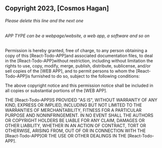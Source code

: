 ## Copyright 2023, [Cosmos Hagan]

###### Please delete this line and the next one

###### APP TYPE can be a webpage/website, a web app, a software and so on

Permission is hereby granted, free of charge, to any person obtaining a copy of this [React-Todo-APP]and associated documentation files, to deal in the [React-Todo-APP]without restriction, including without limitation the rights to use, copy, modify, merge, publish, distribute, sublicense, and/or sell copies of the [WEB APP], and to permit persons to whom the [React-Todo-APP]is furnished to do so, subject to the following conditions:

The above copyright notice and this permission notice shall be included in all copies or substantial portions of the [WEB APP].

THE [React-Todo-APP]IS PROVIDED "AS IS", WITHOUT WARRANTY OF ANY KIND, EXPRESS OR IMPLIED, INCLUDING BUT NOT LIMITED TO THE WARRANTIES OF MERCHANTABILITY, FITNESS FOR A PARTICULAR PURPOSE AND NONINFRINGEMENT. IN NO EVENT SHALL THE AUTHORS OR COPYRIGHT HOLDERS BE LIABLE FOR ANY CLAIM, DAMAGES OR OTHER LIABILITY, WHETHER IN AN ACTION OF CONTRACT, TORT OR OTHERWISE, ARISING FROM, OUT OF OR IN CONNECTION WITH THE [React-Todo-APP]OR THE USE OR OTHER DEALINGS IN THE [React-Todo-APP].

